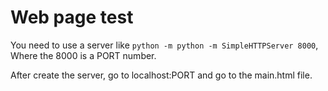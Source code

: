 # Web page test

You need to use a server like ```python -m python -m SimpleHTTPServer 8000```,
Where the 8000 is a PORT number.

After create the server, go to localhost:PORT and go to the main.html file.
